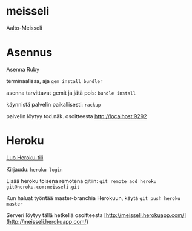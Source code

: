 meisseli
========

Aalto-Meisseli

Asennus
=======

Asenna Ruby

terminaalissa, aja `gem install bundler`

asenna tarvittavat gemit ja jätä pois: `bundle install`

käynnistä palvelin paikallisesti: `rackup`

palvelin löytyy tod.näk. osoitteesta [http://localhost:9292](http://localhost:9292)

Heroku
======

[Luo Heroku-tili](http://www.heroku.com/)

Kirjaudu: `heroku login`

Lisää heroku toisena remotena gitiin: `git remote add heroku git@heroku.com:meisseli.git`

Kun haluat työntää master-branchia Herokuun, käytä `git push heroku master`

Serveri löytyy tällä hetkellä osoitteesta [http://meisseli.herokuapp.com/](http://meisseli.herokuapp.com/)